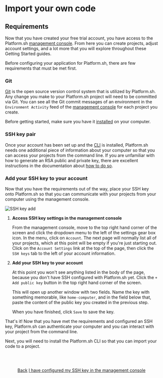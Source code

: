 
# Import your own code

## Requirements

Now that you have created your free trial account, you have access to the Platform.sh [management console](/administration/web.md). From here you can create projects, adjust account settings, and a lot more that you will explore throughout these Getting Started guides.

Before configuring your application for Platform.sh, there are few requirements that must be met first.

### Git

[Git](/development/tools.md#git) is the open source version control system that is utilized by Platform.sh. Any change you make to your Platform.sh project will need to be committed via Git. You can see all the Git commit messages of an environment in the `Environment Activity` feed of the [management console](/administration/web.md) for each project you create.

Before getting started, make sure you have it [installed](https://git-scm.com/) on your computer.

### SSH key pair

Once your account has been set up and the [CLI](/development/cli.md) is installed, Platform.sh needs one additional piece of information about your computer so that you can access your projects from the command line.
If you are unfamiliar with how to generate an RSA public and private key, there are excellent instructions in the documentation about [how to do so](/gettingstarted/tools.md#ssh).

### Add your SSH key to your account

Now that you have the requirements out of the way, place your SSH key onto Platform.sh so that you can communicate with your projects from your computer using the management console.

![SSH key add](/videos/ssh.gif)

1. **Access SSH key settings in the management console**

    From the management console, move to the top right hand corner of the screen and click the dropdown menu to the left of the settings gear box icon. In the menu, click on `Account`. The next page will normally list all of your projects, which at this point will be empty if you're just starting out. 
    Click on the `Account Settings` link at the top of the page, then click the `SSH keys` tab to the left of your account information.

2. **Add your SSH key to your account**

    At this point you won't see anything listed in the body of the page, because you don't have SSH configured with Platform.sh yet. Click the `+ Add public key` button in the top right hand corner of the screen.
    
    This will open up another window with two fields. Name the key with something memorable, like `home-computer`, and in the field below that, paste the content of the public key you created in the previous step.
    
    When you have finished, click `Save` to save the key.
    

That's it! Now that you have met the requirements and configured an SSH key, Platform.sh can authenticate your computer and you can interact with your project from the command line. 

Next, you will need to install the Platform.sh CLI so that you can import your code to a project.

<html>
<head>
<link rel="stylesheet" href="/styles/styles.css">
</head>
<body>

<br/><br/>

<center>

<a href="/gettingstarted/own-code/step-1.html" class="buttongen small">Back</a>
<a href="/gettingstarted/own-code/step-3.html" class="buttongen small">I have configured my SSH key in the management console</a>

</center>

<br/><br/>

</body>
</html>
